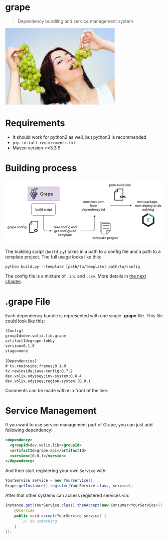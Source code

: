 # grape

> Dependency bundling and service management system

![](.gitlab/assets/header.png)

# Requirements

- It should work for python2 as well, but python3 is recommended
- `pip install requirements.txt`
- Maven version >=3.3.9

# Building process

![](.gitlab/assets/building_process.png)

The building script (`build.py`) takes in a path to a config file and a path to a template project. The full usage looks like this:

```
python build.py --template [path/to/template] path/to/config
```

The config file is a mixture of `.ini` and `.csv`. More details in [the next chapter](#grape-file).

# .grape File

Each dependency bundle is represented with one single **.grape** file. This file could look like this:

```
[Config]
groupId=dev.volix.lib.grape
artifactId=grape-lobby
version=0.1.0
stage=none

[Dependencies]
# tv.rewinside;frames;0.1.0
tv.rewinside;java-config;0.7.2
dev.volix.odyssey;inv-system;0.6.4
dev.volix.odyssey;region-system;[0.0,)
```

Comments can be made with `#` in front of the line.

# Service Management

If you want to use service management part of Grape, you can just add following dependency:

```xml
<dependency>
  <groupId>dev.volix.lib</groupId>
  <artifactId>grape-api</artifactId>
  <version>[0.0,)</version>
</dependency>
```

And then start registering your own `Service` with:
 
```java
YourService service = new YourService();
Grape.getInstance().register(YourService.class, service);
```

After that other systems can access registered services via:

```java
instance.get(YourService.class).thenAccept(new Consumer<YourService>() {
    @Override
    public void accept(YourService service) {
        // do something
    }
});
```
